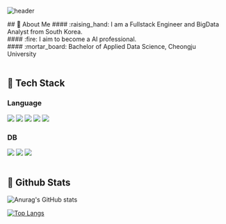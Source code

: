<div>
  
  <!--Header-->
  ![header](https://capsule-render.vercel.app/api?type=Waving&color=gradient&height=300&section=header&text=Welcome%20My%20GitHub%20%F0%9F%98%8E)
  
</div>

<div>
  <!--Body-->
  ## 👀 About Me
  #### :raising_hand: I am a Fullstack Engineer and BigData Analyst from South Korea.<br/>
  #### :fire: I aim to become a AI professional.<br/>
  #### :mortar_board: Bachelor of Applied Data Science, Cheongju University
  <br/>
  <br/>

  ## 🧱 Tech Stack
  ### Language
  <!--Python-->
  <img src="https://img.shields.io/badge/Python-3776AB?style=flat-square&logo=Python&logoColor=white"/>
  <!--R-->
  <img src="https://img.shields.io/badge/R-276DC3?style=flat-square&logo=R&logoColor=white"/>

  
  <!--JavaScript-->
  <img src="https://img.shields.io/badge/JavaScript-F7DF1E?style=flat-square&logo=JavaScript&logoColor=white"/>
  <!--HTML5-->
  <img src="https://img.shields.io/badge/HTML5-E34F26?style=flat-square&logo=HTML5&logoColor=white"/>
  <!--CSS-->
  <img src="https://img.shields.io/badge/CSS3-1572B6?style=flat-square&logo=CSS3&logoColor=white"/>
  <br/>
  
  ### DB
  <!--MySQL-->
  <img src="https://img.shields.io/badge/MySQL-4479A1?style=flat-square&logo=MySQL&logoColor=white"/>
  <!--MariaDB-->
  <img src="https://img.shields.io/badge/MariaDB-003545?style=flat-square&logo=Selenium&logoColor=white"/>
  <!--PostgreSQL-->
  <img src="https://img.shields.io/badge/PostgreSQL-4169E1?style=flat-square&logo=Selenium&logoColor=white"/>
  <br/>
  <br/>
  
  ## 🤔 Github Stats
  <!--[![Anurag's GitHub stats](https://github-readme-stats.vercel.app/api?username=woo-kyoung-nam)](https://github.com/anuraghazra/github-readme-stats)-->
  ![Anurag's GitHub stats](https://github-readme-stats.vercel.app/api?username=woo-kyoung-nam&show_icons=true&theme=transparent)
  <br/>
  <!-- [![Top Langs](https://github-readme-stats.vercel.app/api/top-langs/?username=woo-kyoung-nam)](https://github.com/anuraghazra/github-readme-stats) -->
  [![Top Langs](https://github-readme-stats.vercel.app/api/top-langs/?username=woo-kyoung-nam&show_icons=true&theme=transparent)](https://github.com/anuraghazra/github-readme-stats)

</div>
  
  
<!--
**woo-kyoung-nam/woo-kyoung-nam** is a ✨ _special_ ✨ repository because its `README.md` (this file) appears on your GitHub profile.

Here are some ideas to get you started:

- 🔭 I’m currently working on ...
- 🌱 I’m currently learning ...
- 👯 I’m looking to collaborate on ...
- 🤔 I’m looking for help with ...
- 💬 Ask me about ...
- 📫 How to reach me: ...
- 😄 Pronouns: ...
- ⚡ Fun fact: ...
-->
